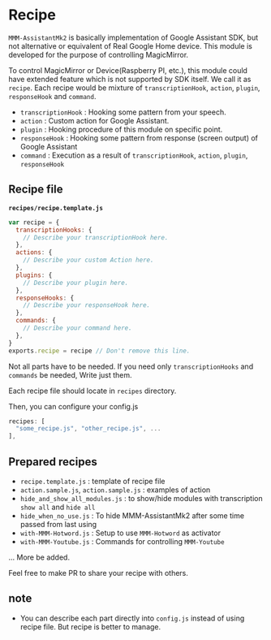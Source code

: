 # Recipe

`MMM-AssistantMk2` is basically implementation of Google Assistant SDK, but not alternative or equivalent of Real Google Home device. This module is developed for the purpose of controlling MagicMirror.

To control MagicMirror or Device(Raspberry PI, etc.), this module could have extended feature which is not supported by SDK itself. We call it as `recipe`. Each recipe would be mixture of `transcriptionHook`, `action`, `plugin`, `responseHook` and `command`.

- `transcriptionHook` : Hooking some pattern from your speech.
- `action` : Custom action for Google Assistant.
- `plugin` : Hooking procedure of this module on specific point.
- `responseHook` : Hooking some pattern from response (screen output) of Google Assistant
- `command` : Execution as a result of `transcriptionHook`, `action`, `plugin`, `responseHook`

## Recipe file
**`recipes/recipe.template.js`**
```js
var recipe = {
  transcriptionHooks: {
    // Describe your transcriptionHook here.
  },
  actions: {
    // Describe your custom Action here.
  },
  plugins: {
    // Describe your plugin here.
  },
  responseHooks: {
    // Describe your responseHook here.
  },
  commands: {
    // Describe your command here.
  },
}
exports.recipe = recipe // Don't remove this line.
```
Not all parts have to be needed. If you need only `transcriptionHooks` and `commands` be needed, Write just them.

Each recipe file should locate in `recipes` directory.

Then, you can configure your config.js
```js
recipes: [
  "some_recipe.js", "other_recipe.js", ...
],
```

## Prepared recipes
- `recipe.template.js` : template of recipe file
- `action.sample.js`, `action.sample.js` : examples of action
- `hide_and_show_all_modules.js` : to show/hide modules with transcription `show all` and `hide all`
- `hide_when_no_use.js` : To hide MMM-AssistantMk2 after some time passed from last using
- `with-MMM-Hotword.js` : Setup to use `MMM-Hotword` as activator
- `with-MMM-Youtube.js` : Commands for controlling `MMM-Youtube`

... More be added.

Feel free to make PR to share your recipe with others.

## note
- You can describe each part directly into `config.js` instead of using recipe file. But recipe is better to manage. 
